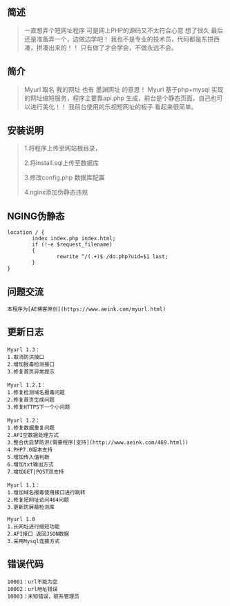 ## 简述
>  一直想弄个短网址程序 可是网上PHP的源码又不太符合心意
>  想了很久 最后还是准备弄一个，边做边学吧！
>  我也不是专业的技术员，代码都是东拼西凑，拼凑出来的！！
>  只有做了才会学会，不做永远不会。

## 简介
>Myurl 取名 我的网址 也有 墨渊网址 的意思！
>Myurl 基于php+mysql 实现的网址缩短服务，程序主要靠api.php 生成，前台是个静态页面，自己也可以进行美化！！
>我前台使用的乐视短网址的板子 看起来很简单。
## 安装说明
>1.将程序上传至网站根目录，
>
>2.将install.sql上传至数据库
>
>3.修改config.php 数据库配置
>
>4.nginx添加伪静态违规
>
    
## NGING伪静态

    location / {
            index index.php index.html;
            if (!-e $request_filename)
            {
                    rewrite ^/(.+)$ /do.php?uid=$1 last;
            }
    }

## 问题交流
    
    本程序为[AE博客原创](https://www.aeink.com/myurl.html)

## 更新日志
	Myurl 1.3：
	1.取消防洪接口
	2.增加报毒检测接口
	3.修复首页异常提示

	Myurl 1.2.1：
	1.修复检测域名报毒问题
	2.修复首页生成问题
	3.修复HTTPS下一个小问题
	
    Myurl 1.2：
    1.修复数据重复问题
    2.API空数据处理方式
    3.整合优启梦防洪(需要程序[支持](http://www.aeink.com/469.html))
    4.PHP7.0版本支持
    5.增加传入值判断
    6.增加txt输出方式
    7.增加GET|POST双支持

    Myurl 1.1：
    1.增加域名报毒使用接口进行跳转
    2.修复短网址访问404问题
    3.更新防屏蔽检测库

    Myurl 1.0
    1.长网址进行缩短功能
    2.API接口 返回JSON数据
    3.采用Mysql连接方式

## 错误代码

    10001：url不能为空
    10002：url地址错误
    10003：未知错误，联系管理员
